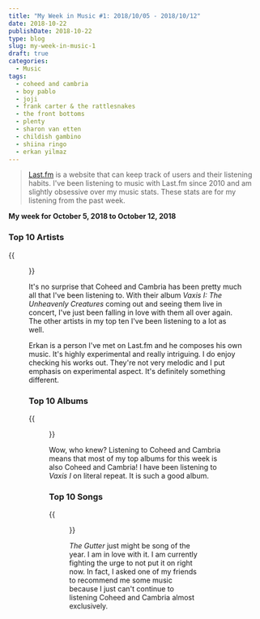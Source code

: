 ```yaml
---
title: "My Week in Music #1: 2018/10/05 - 2018/10/12"
date: 2018-10-22
publishDate: 2018-10-22
type: blog
slug: my-week-in-music-1
draft: true
categories:
  - Music
tags:
  - coheed and cambria
  - boy pablo
  - joji
  - frank carter & the rattlesnakes
  - the front bottoms
  - plenty
  - sharon van etten
  - childish gambino
  - shiina ringo
  - erkan yilmaz
---
```


> [Last.fm](https://last.fm/user/edelgrace) is a website that can keep track of users and their listening habits. I've been listening to music with Last.fm since 2010 and am slightly obsessive over my music stats. These stats are for my listening from the past week.

**My week for October 5, 2018 to October 12, 2018**

### Top 10 Artists

{{<figure src="https://res.cloudinary.com/dvozrk6m8/image/upload/v1539739752/artist_top_10_g4lzey.png" title="Top 10 Artists">}}

It's no surprise that Coheed and Cambria has been pretty much all that I've been listening to. With their album *Vaxis I: The Unheavenly Creatures* coming out and seeing them live in concert, I've just been falling in love with them all over again. The other artists in my top ten I've been listening to a lot as well.

Erkan is a person I've met on Last.fm and he composes his own music. It's highly experimental and really intriguing. I do enjoy checking his works out. They're not very melodic and I put emphasis on experimental aspect. It's definitely something different.

### Top 10 Albums

{{<figure src="https://res.cloudinary.com/dvozrk6m8/image/upload/v1539739753/album_top_10_cbsnna.png" title="Top 10 Albums">}}

Wow, who knew? Listening to Coheed and Cambria means that most of my top albums for this week is also Coheed and Cambria! I have been listening to *Vaxis I* on literal repeat. It is such a good album.

### Top 10 Songs

{{<figure src="https://res.cloudinary.com/dvozrk6m8/image/upload/v1539739752/song_top_10_ptkjia.png" title="Top 10 songs">}}

*The Gutter* just might be song of the year. I am in love with it. I am currently fighting the urge to not put it on right now. In fact, I asked one of my friends to recommend me some music because I just can't continue to listening Coheed and Cambria almost exclusively. 
